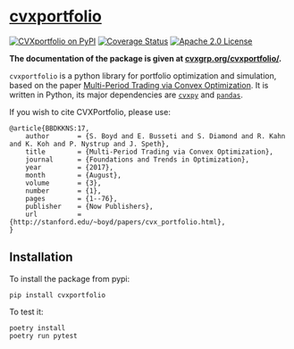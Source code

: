 # [cvxportfolio](https://cvxgrp.github.io/cvxportfolio/)

[![CVXportfolio on PyPI](https://img.shields.io/pypi/v/cvxportfolio.svg)](https://pypi.org/project/cvxportfolio/)
[![Coverage Status](https://coveralls.io/repos/github/cvxgrp/cvxportfolio/badge.svg?branch=master)](https://coveralls.io/github/cvxgrp/cvxportfolio?branch=master)
[![Apache 2.0 License](https://img.shields.io/badge/License-APACHEv2-green.svg)](https://github.com/cvxgrp/cvxportfolio/blob/master/LICENSE)

**The documentation of the package is given at [cvxgrp.org/cvxportfolio/](https://www.cvxgrp.org/cvxportfolio/).**

`cvxportfolio` is a python library for portfolio optimization and simulation,
based on the paper [Multi-Period Trading via Convex Optimization](https://web.stanford.edu/~boyd/papers/cvx_portfolio.html).
It is written in Python, its major dependencies are [`cvxpy`](https://github.com/cvxgrp/cvxpy)
and [`pandas`](https://github.com/pandas-dev/pandas).


If you wish to cite CVXPortfolio, please use:
```
@article{BBDKKNS:17,
    author       = {S. Boyd and E. Busseti and S. Diamond and R. Kahn and K. Koh and P. Nystrup and J. Speth},
    title        = {Multi-Period Trading via Convex Optimization},
    journal      = {Foundations and Trends in Optimization},
    year         = {2017},
    month        = {August},
    volume       = {3},
    number       = {1},
    pages        = {1--76},
    publisher    = {Now Publishers},
    url          = {http://stanford.edu/~boyd/papers/cvx_portfolio.html},
}
```

Installation
------------

To install the package from pypi:
```
pip install cvxportfolio
```

To test it:

```
poetry install
poetry run pytest
```

